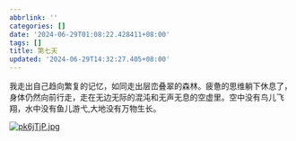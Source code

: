 ```yaml
---
abbrlink: ''
categories: []
date: '2024-06-29T01:08:22.428411+08:00'
tags: []
title: 第七天
updated: '2024-06-29T14:32:27.405+08:00'
---
```

我走出自己趋向繁复的记忆，如同走出层峦叠翠的森林。疲惫的思维躺下休息了，身体仍然向前行走，走在无边无际的混沌和无声无息的空虚里。空中没有鸟儿飞翔，水中没有鱼儿游弋,大地没有万物生长。

[![pk6jTjP.jpg](https://s21.ax1x.com/2024/06/29/pk6jTjP.jpg)](https://imgse.com/i/pk6jTjP)
